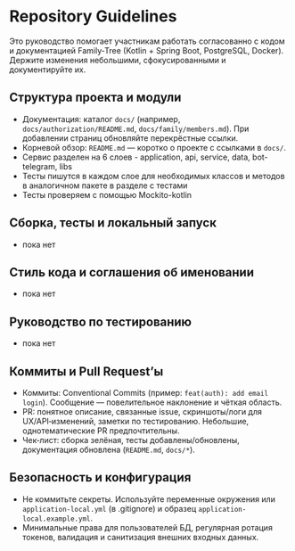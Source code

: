 # Repository Guidelines

Это руководство помогает участникам работать согласованно с кодом и документацией Family‑Tree (Kotlin + Spring Boot, PostgreSQL, Docker). Держите изменения небольшими, сфокусированными и документируйте их.

## Структура проекта и модули
- Документация: каталог `docs/` (например, `docs/authorization/README.md`, `docs/family/members.md`). При добавлении страниц обновляйте перекрёстные ссылки.
- Корневой обзор: `README.md` — коротко о проекте с ссылками в `docs/`.
- Сервис разделен на 6 слоев - application, api, service, data, bot-telegram, libs
- Тесты пишутся в каждом слое для необходимых классов и методов в аналогичном пакете в разделе с тестами
- Тесты проверяем с помощью Mockito-kotlin

## Сборка, тесты и локальный запуск
- пока нет

## Стиль кода и соглашения об именовании
- пока нет

## Руководство по тестированию
- пока нет

## Коммиты и Pull Request’ы
- Коммиты: Conventional Commits (пример: `feat(auth): add email login`). Сообщение — повелительное наклонение и чёткая область.
- PR: понятное описание, связанные issue, скриншоты/логи для UX/API‑изменений, заметки по тестированию. Небольшие, однотематические PR предпочтительны.
- Чек‑лист: сборка зелёная, тесты добавлены/обновлены, документация обновлена (`README.md`, `docs/*`).

## Безопасность и конфигурация
- Не коммитьте секреты. Используйте переменные окружения или `application-local.yml` (в .gitignore) и образец `application-local.example.yml`.
- Минимальные права для пользователей БД, регулярная ротация токенов, валидация и санитизация внешних входных данных.
